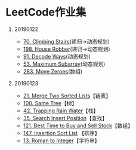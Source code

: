 # LeetCode作业集 
1. 20190122
	+ [70. Climbing Stairs](https://leetcode.com/problems/climbing-stairs/)(递归->动态规划)
	+ [198. House Robber](https://leetcode.com/problems/house-robber/)(递归->动态规划)
	+ [91. Decode Ways](https://leetcode.com/problems/decode-ways/)(动态规划)
	+ [53. Maximum Subarray](https://leetcode.com/problems/maximum-subarray/description/)(动态规划)
	+ [283. Move Zeroes](https://leetcode.com/problems/move-zeroes/)(数组)

2. 20190123
	+ [21.  Merge Two Sorted Lists](https://leetcode.com/problems/merge-two-sorted-lists/)【链表】
	+ [100. Same Tree](https://leetcode.com/problems/same-tree/)【树】
	+ [42. Trapping Rain Water](https://leetcode.com/problems/trapping-rain-water/)【栈】
	+ [35. Search Insert Position](https://leetcode.com/problems/search-insert-position/)【查找】
	+ [121. Best Time to Buy and Sell Stock](https://leetcode.com/problems/best-time-to-buy-and-sell-stock/)【数组】
	+ [147. Insertion Sort List](https://leetcode.com/problems/insertion-sort-list/) 【排序】
	+ [13. Roman to Integer](https://leetcode.com/problems/roman-to-integer/)【字符串】